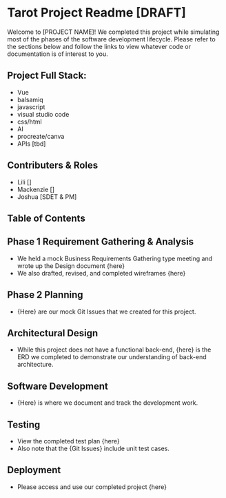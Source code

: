 # Tarot Project Readme [DRAFT]

Welcome to [PROJECT NAME]! We completed this project while simulating most of the phases of the software development lifecycle. 
Please refer to the sections below and follow the links to view whatever code or documentation is of interest to you. 
## Project Full Stack: 
- Vue 
- balsamiq 
- javascript 
- visual studio code 
- css/html
- AI 
- procreate/canva 
- APIs [tbd]

## Contributers & Roles 

- Lili []
- Mackenzie []
- Joshua [SDET & PM]


## Table of Contents 

## Phase 1 Requirement Gathering & Analysis 

- We held a mock Business Requirements Gathering type meeting and wrote up the Design document {here}
- We also drafted, revised, and completed wireframes {here} 

## Phase 2 Planning 

- {Here} are our mock Git Issues that we created for this project. 

## Architectural Design 

- While this project does not have a functional back-end, {here} is the ERD we completed to demonstrate our understanding of back-end architecture.

## Software Development 

- {Here} is where we document and track the development work. 

## Testing 

- View the completed test plan {here}
- Also note that the {Git Issues} include unit test cases. 

## Deployment 

- Please access and use our completed project {here}
